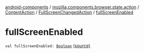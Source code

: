 [android-components](../../../index.md) / [mozilla.components.browser.state.action](../../index.md) / [ContentAction](../index.md) / [FullScreenChangedAction](index.md) / [fullScreenEnabled](./full-screen-enabled.md)

# fullScreenEnabled

`val fullScreenEnabled: `[`Boolean`](https://kotlinlang.org/api/latest/jvm/stdlib/kotlin/-boolean/index.html) [(source)](https://github.com/mozilla-mobile/android-components/blob/master/components/browser/state/src/main/java/mozilla/components/browser/state/action/BrowserAction.kt#L253)